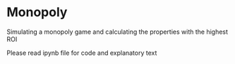 # Monopoly
Simulating a monopoly game and calculating the properties with the highest ROI

Please read ipynb file for code and explanatory text
